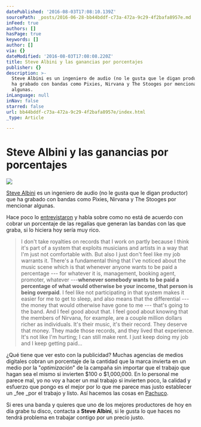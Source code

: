 ```yaml
---
datePublished: '2016-08-03T17:08:10.139Z'
sourcePath: _posts/2016-06-28-bb44bddf-c73a-472a-9c29-4f2bafa8957e.md
inFeed: true
authors: []
hasPage: true
keywords: []
author: []
via: {}
dateModified: '2016-08-03T17:08:08.220Z'
title: Steve Albini y las ganancias por porcentajes
publisher: {}
description: >-
  Steve Albini es un ingeniero de audio (no le gusta que le digan productor) que
  ha grabado con bandas como Pixies, Nirvana y The Stooges por mencionar
  algunas.
inLanguage: null
inNav: false
starred: false
url: bb44bddf-c73a-472a-9c29-4f2bafa8957e/index.html
_type: Article

---
```

# Steve Albini y las ganancias por porcentajes
![](https://the-grid-user-content.s3-us-west-2.amazonaws.com/a9c93c1c-00b7-44c5-b2ab-94c6c8e883b8.jpg)

[Steve Albini][0] es un ingeniero de audio (no le gusta que le digan productor) que ha grabado con bandas como Pixies, Nirvana y The Stooges por mencionar algunas.

Hace poco lo [entrevistaron][1] y habla sobre como no está de acuerdo con cobrar un porcentaje de las regalías que generan las bandas con las que graba, si lo hiciera hoy sería muy rico.

> I don't take royalties on records that I work on partly because I think it's part of a system that exploits musicians and artists in a way that I'm just not comfortable with. But also I just don't feel like my job warrants it. There's a fundamental thing that I've noticed about the music scene which is that whenever anyone wants to be paid a percentage --- for whatever it is, management, booking agent, promoter, whatever ---**whenever somebody wants to be paid a percentage of what would otherwise be your income, that person is being overpaid**. I feel like not participating in that system makes it easier for me to get to sleep, and also means that the differential --- the money that would otherwise have gone to me --- that's going to the band. And I feel good about that. I feel good about knowing that the members of Nirvana, for example, are a couple million dollars richer as individuals. It's their music, it's their record. They deserve that money. They made those records, and they lived that experience. It's not like I'm hurting; I can still make rent. I just keep doing my job and I keep getting paid...

¿Qué tiene que ver esto con la publicidad? Muchas agencias de medios digitales cobran un porcentaje de la cantidad que la marca invierta en un medio por la "_optimización_" de la campaña sin importar que el trabajo que hagan sea el mismo si invierten $100 o $1,000,000\. En lo personal me parece mal, yo no voy a hacer un mal trabajo si invierten poco, la calidad y esfuerzo que pongo es el mejor por lo que me parece mas justo establecer un _fee _por el trabajo y listo. Así hacemos las cosas en [Pachuco][2].

Si eres una banda y quieres que uno de los mejores productores de hoy en día grabe tu disco, contacta a **Steve Albini**, si le gusta lo que haces no tendrá problema en trabajar contigo por un precio justo.

[0]: https://en.wikipedia.org/wiki/Steve_Albini
[1]: http://consequenceofsound.net/2015/10/steve-albini-marc-maron-wtf-podcast/
[2]: http://www.pachucodigital.com/